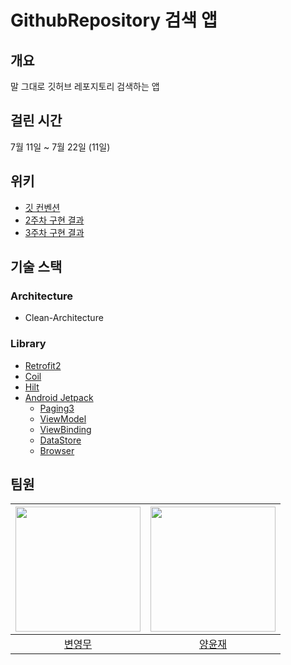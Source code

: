 # GithubRepository 검색 앱
## 개요
말 그대로 깃허브 레포지토리 검색하는 앱

## 걸린 시간
7월 11일 ~ 7월 22일 (11일)

## 위키
* [깃 컨벤션](https://github.com/woowa-techcamp-2022/android-repo-02/wiki)
* [2주차 구현 결과](https://github.com/woowa-techcamp-2022/android-repo-02/wiki/2주차-구현)
* [3주차 구현 결과](https://github.com/woowa-techcamp-2022/android-repo-02/wiki/3주차-구현)

## 기술 스택
### Architecture
* Clean-Architecture

### Library
* [Retrofit2](https://square.github.io/retrofit/)
* [Coil](https://coil-kt.github.io/coil/)
* [Hilt](https://dagger.dev/hilt/)
* [Android Jetpack](https://developer.android.com/jetpack/getting-started)
  * [Paging3](https://developer.android.com/topic/libraries/architecture/paging/v3-overview)
  * [ViewModel](https://developer.android.com/topic/libraries/architecture/viewmodel)
  * [ViewBinding](https://developer.android.com/topic/libraries/view-binding)
  * [DataStore](https://developer.android.com/topic/libraries/architecture/datastore)
  * [Browser](https://developer.android.com/jetpack/androidx/releases/browser#1.4.0)
  
## 팀원
|<img src="https://github.com/YM-Byun.png" width="200"/>|<img src="https://github.com/2004yyj.png" width="200"/>
|:--:|:--:|
|[변영무](https://github.com/YM-Byun)|[양윤재](https://github.com/2004yyj)|
